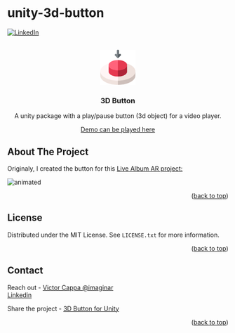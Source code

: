 

# unity-3d-button

<div id="top"></div>

[![LinkedIn][linkedin-shield]][linkedin-url]



<!-- PROJECT LOGO -->
 

<br />
<div align="center">
  <a href="https://github.com/victorcappa/3d-button-for-unity">
    <img src="logo.png" alt="Logo" width="80" height="80">
  </a>

<h3 align="center">3D Button</h3>

  <p align="center">
A unity package with a play/pause button (3d object) for a video player.
    <br />

  </p>
 
 
 <a href="https://victorcappa.itch.io/3d-button-for-unity" target="_blank">Demo can be played here<a/>
 
</div>



<!-- ABOUT THE PROJECT -->
## About The Project


 
<p align="left">

Originaly, I created the button for this <a href="https://github.com/victorcappa/Live-Album" target="_blank">Live Album AR project:</a>
 
  <img src="https://user-images.githubusercontent.com/40408965/162596419-2291f563-9caa-4a7d-b271-d2e2728481fb.gif" alt="animated" />


</p>


<p align="right">(<a href="#top">back to top</a>)</p>


<!-- LICENSE -->
## License

Distributed under the MIT License. See `LICENSE.txt` for more information.

<p align="right">(<a href="#top">back to top</a>)</p>



<!-- CONTACT -->
## Contact

Reach out - <a href = "mailto: victorcappa@imaginar.dev">Victor Cappa @imaginar</a>
<br>
<a href="https://www.linkedin.com/in/victor-cappa-50839788/">Linkedin</a>


Share the project - [3D Button for Unity](https://github.com/victorcappa/3d-button-for-unity)

<p align="right">(<a href="#top">back to top</a>)</p>

[linkedin-shield]: https://img.shields.io/badge/-LinkedIn-black.svg?style=for-the-badge&logo=linkedin&colorB=555
[linkedin-url]: https://www.linkedin.com/in/victor-cappa-50839788/

